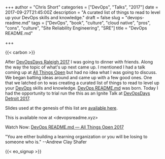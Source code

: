 +++
author = "Chris Short"
categories = ["DevOps", "Talks", "2017"]
date = 2017-09-27T21:45:00Z
description = "A curated list of things to read to level up your DevOps skills and knowledge."
draft = false
slug = "devops-readme.md"
tags = ["DevOps", "book", "culture", "cloud native", "pros", "cons", "culture", "Site Reliability Engineering", "SRE"]
title = "DevOps README.md"

+++

{{< carbon >}}

After [DevOpsDays Raleigh 2017](https://www.devopsdays.org/events/2017-raleigh/welcome/) I was going to dinner with friends. Along the way the topic of what's up next came up. I mentioned I had a talk coming up at [All Things Open](https://allthingsopen.org/) but had no idea what I was going to discuss. We began batting ideas around and came up with a few good ones. One that we latched on to was creating a curated list of things to read to level up your [DevOps](https://devopsish.com) skills and knowledge. [DevOps README.md](https://github.com/chris-short/DevOps-README.md) was born. Today I had the opportunity to trial run the this as an Ignite Talk at [DevOpsDays Detroit 2017](https://www.devopsdays.org/events/2017-detroit/welcome/).

Slides used at the genesis of this list are [available here](https://cache.chrisshort.net/file/cache-chrisshort-net/pdf/DevOps%20README.md.pdf).

This is available now at <devopsreadme.xyz>

Watch Now: [DevOps README.md — All Things Open 2017](/videos/devops_readme.md-ato-2017/)

"You are either building a learning organization or you will be losing to someone who is." --Andrew Clay Shafer

{{< eo_signup >}}
